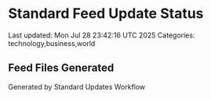 # Standard Feed Update Status
Last updated: Mon Jul 28 23:42:16 UTC 2025
Categories: technology,business,world

## Feed Files Generated

Generated by Standard Updates Workflow
